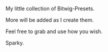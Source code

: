 My little collection of Bitwig-Presets.

More will be added as I create them. 

Feel free to grab and use how you wish.

Sparky.
